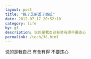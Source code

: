 ```yaml
---
layout: post
title: "拣了芝麻丢了西瓜"
date: 2012-07-17 20:52:10
category: life
by: gf
description: 说的是我自己有舍有得不要违心
permalink: /tech/38.html
---
```

说的是我自己 有舍有得 不要违心
